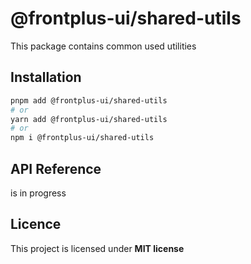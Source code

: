 # @frontplus-ui/shared-utils

This package contains common used utilities

## Installation

```bash
pnpm add @frontplus-ui/shared-utils
# or
yarn add @frontplus-ui/shared-utils
# or
npm i @frontplus-ui/shared-utils
```

## API Reference

is in progress

## Licence

This project is licensed under **MIT license**
